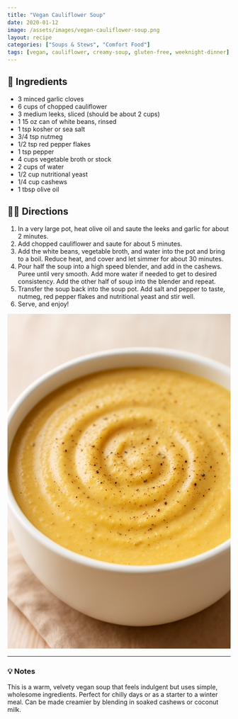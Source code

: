 ```yaml
---
title: "Vegan Cauliflower Soup"
date: 2020-01-12
image: /assets/images/vegan-cauliflower-soup.png
layout: recipe
categories: ["Soups & Stews", "Comfort Food"]
tags: [vegan, cauliflower, creamy-soup, gluten-free, weeknight-dinner]
---
```


## 🧾 Ingredients

- 3 minced garlic cloves
- 6 cups of chopped cauliflower
- 3 medium leeks, sliced (should be about 2 cups)
- 1 15 oz can of white beans, rinsed
- 1 tsp kosher or sea salt
- 3/4 tsp nutmeg
- 1/2 tsp red pepper flakes
- 1 tsp pepper
- 4 cups vegetable broth or stock
- 2 cups of water
- 1/2 cup nutritional yeast
- 1/4 cup cashews
- 1 tbsp olive oil

## 👩‍🍳 Directions

1. In a very large pot, heat olive oil and saute the leeks and garlic for about 2 minutes.
2. Add chopped cauliflower and saute for about 5 minutes.
3. Add the white beans, vegetable broth, and water into the pot and bring to a boil. Reduce heat, and cover and let simmer for about 30 minutes.
4. Pour half the soup into a high speed blender, and add in the cashews. Puree until very smooth. Add more water if needed to get to desired consistency. Add the other half of soup into the blender and repeat.
5. Transfer the soup back into the soup pot. Add salt and pepper to taste, nutmeg, red pepper flakes and nutritional yeast and stir well.
6. Serve, and enjoy!

![Vegan Cauliflower Soup](/assets/images/vegan-cauliflower-soup.png)

---

### 💡 Notes

This is a warm, velvety vegan soup that feels indulgent but uses simple, wholesome ingredients. Perfect for chilly days or as a starter to a winter meal. Can be made creamier by blending in soaked cashews or coconut milk.